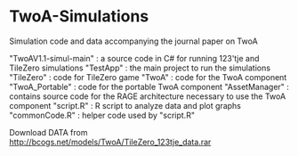 # TwoA-Simulations
Simulation code and data accompanying the journal paper on TwoA 
 
"TwoAV1.1-simul-main" : a source code in C# for running 123'tje and TileZero simulations 
      "TestApp" : the main project to run the simulations 
      "TileZero" : code for TileZero game 
      "TwoA" : code for the TwoA component 
      "TwoA_Portable" : code for the portable TwoA component 
"AssetManager" : contains source code for the RAGE architecture necessary to use the TwoA component 
"script.R" : R script to analyze data and plot graphs 
      "commonCode.R" : helper code used by "script.R" 

Download DATA from http://bcogs.net/models/TwoA/TileZero_123tje_data.rar 
